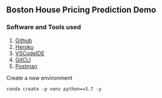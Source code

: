 ## Boston House Pricing Prediction Demo

### Software and Tools used

1. [Github](https://github.com)
2. [Heroku](https://heroku.com)
3. [VSCodeIDE](https://code.visualstudio.com/)
4. [GitCLI](https://git-scm.com/book/en/v2/Getting-Started-The-Command-Line)
5. [Postman](https://www.postman.com/downloads/)

Create a new environment

```
conda create -p venv python==3.7 -y
```